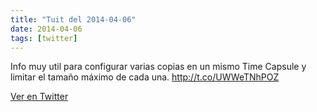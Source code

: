 ```yaml
---
title: "Tuit del 2014-04-06"
date: 2014-04-06
tags: [twitter]
---
```


Info muy util para configurar varias copias en un mismo Time Capsule y limitar el tamaño máximo de cada una. http://t.co/UWWeTNhPOZ



[Ver en Twitter](https://twitter.com/i/web/status/452863988469350402)
